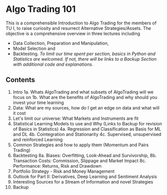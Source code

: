 # Algo Trading 101 

This is a comprehensible Introduction to Algo Trading for the members of TU I, to raise curiosity and resurrect Alternative Strategies/Assets.
The objective is a comprehensive overview in three lectures including 
- Data Collection, Preparation and Manipulation, 
- Model Selection and 
- Backtesting.
*To limit our time spent per section, basics in Python and Statistics are welcomed. If not, there will be links to a Backup Section with additional code and explanations.*

## Contents

1.  Intro
    1a. Whats AlgoTrading and what subsets of AlgoTrading will we focus on
    1b. What are the benefits of AlgoTrading and why should you invest your time learning
2.  Data: What are my sources, how do I get an edge on data and what will it cost
3.  Let's limit our universe: What Markets and Instruments are fit
4.  Statistical Learning Models to use and Why (Links to Backup for revision of Basics in Statistics)
    4a. Regression and Classification as Basis for ML and DL
    4b. Cointegration and Stationarity
    4c. Supervised, unsupervised and reinforced Learning
5.  Common Strategies and how to apply them (Momentum and Pairs Trading)
6.  Backtesting
    8a. Biases: Overfitting, Look-Ahead and Survivorship, 
    8b. Transaction Costs: Commission, Slippage and Market Impact
    8c. Performance: Returns, Risk and Drawdown
7.  Portfolio Strategy - Risk and Money Management
8.  Outlook for Part II: Derivatives, Deep Learning and Sentiment Analysis  
9.  Interesting Sources for a Stream of Information and novel Strategies
10. Backup
